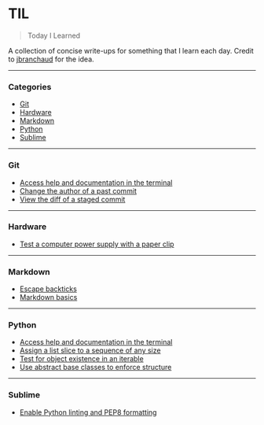 # TIL

> Today I Learned

A collection of concise write-ups for something that I learn each day. Credit to [jbranchaud](https://github.com/jbranchaud/til) for the idea.

---

### Categories

* [Git](#git)
* [Hardware](#hardware)
* [Markdown](#markdown)
* [Python](#python)
* [Sublime](#sublime)

---

### Git

- [Access help and documentation in the terminal](git/help_and_documentation.md)
- [Change the author of a past commit](git/change_author_of_past_commit.md)
- [View the diff of a staged commit](git/view_diff_of_staged_commit.md)

---

### Hardware

- [Test a computer power supply with a paper clip](hardware/test_power_supply_with_paper_clip.md)

---

### Markdown

- [Escape backticks](markdown/escape_backticks.md)
- [Markdown basics](markdown/basics.md)

---

### Python

- [Access help and documentation in the terminal](python/help_and_documentation.md)
- [Assign a list slice to a sequence of any size](python/assign_slice_sequence_any_size.md)
- [Test for object existence in an iterable](python/test_for_object_existence_in_iterable.md)
- [Use abstract base classes to enforce structure](python/abstract_base_classes.md)

---

### Sublime

- [Enable Python linting and PEP8 formatting](sublime/enable_python_linting_and_pep8_formatting.md)
